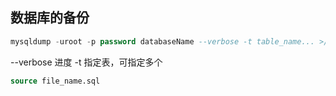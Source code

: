 ## 数据库的备份

```sql
mysqldump -uroot -p password databaseName --verbose -t table_name... >/www/file_name.sql
```
--verbose 进度
-t 指定表，可指定多个

```sql
source file_name.sql
```